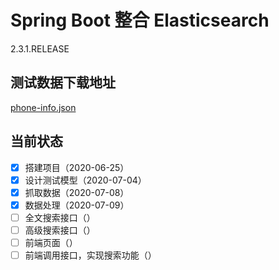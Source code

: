 # Spring Boot 整合 Elasticsearch

2.3.1.RELEASE

## 测试数据下载地址

[phone-info.json](https://download.csdn.net/download/qq_28336351/12595861)

## 当前状态

* [x] 搭建项目（2020-06-25）
* [x] 设计测试模型（2020-07-04）
* [x] 抓取数据（2020-07-08）
* [x] 数据处理（2020-07-09）
* [ ] 全文搜索接口（）
* [ ] 高级搜索接口（）
* [ ] 前端页面（）
* [ ] 前端调用接口，实现搜索功能（）